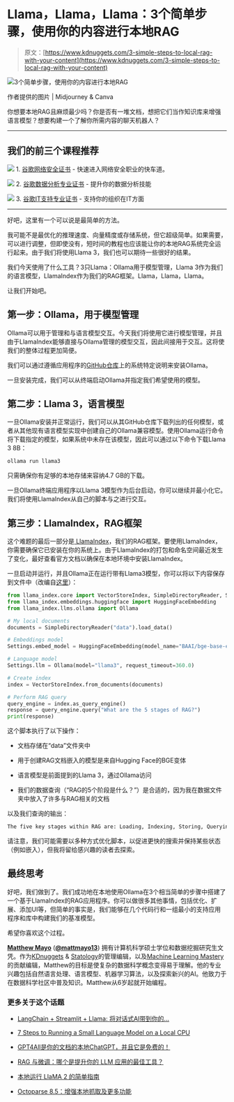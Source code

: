 # Llama，Llama，Llama：3个简单步骤，使用你的内容进行本地RAG

> 原文：[https://www.kdnuggets.com/3-simple-steps-to-local-rag-with-your-content](https://www.kdnuggets.com/3-simple-steps-to-local-rag-with-your-content)

![3个简单步骤，使用你的内容进行本地RAG](../Images/c90e6a1c2995d52c9c4f9fc3fc7dc6dd.png)

作者提供的图片 | Midjourney & Canva

你想要本地RAG且麻烦最少吗？你是否有一堆文档，想把它们当作知识库来增强语言模型？想要构建一个了解你所需内容的聊天机器人？

* * *

## 我们的前三个课程推荐

![](../Images/0244c01ba9267c002ef39d4907e0b8fb.png) 1\. [谷歌网络安全证书](https://www.kdnuggets.com/google-cybersecurity) - 快速进入网络安全职业的快车道。

![](../Images/e225c49c3c91745821c8c0368bf04711.png) 2\. [谷歌数据分析专业证书](https://www.kdnuggets.com/google-data-analytics) - 提升你的数据分析技能

![](../Images/0244c01ba9267c002ef39d4907e0b8fb.png) 3\. [谷歌IT支持专业证书](https://www.kdnuggets.com/google-itsupport) - 支持你的组织在IT方面

* * *

好吧，这里有一个可以说是最简单的方法。

我可能不是最优化的推理速度、向量精度或存储系统，但它超级简单。如果需要，可以进行调整，但即使没有，短时间的教程也应该能让你的本地RAG系统完全运行起来。由于我们将使用Llama 3，我们也可以期待一些很好的结果。

我们今天使用了什么工具？3只Llama：Ollama用于模型管理，Llama 3作为我们的语言模型，LlamaIndex作为我们的RAG框架。Llama，Llama，Llama。

让我们开始吧。

## 第一步：Ollama，用于模型管理

Ollama可以用于管理和与语言模型交互。今天我们将使用它进行模型管理，并且由于LlamaIndex能够直接与Ollama管理的模型交互，因此间接用于交互。这将使我们的整体过程更加简便。

我们可以通过遵循应用程序的[GitHub仓库](https://github.com/ollama/ollama)上的系统特定说明来安装Ollama。

一旦安装完成，我们可以从终端启动Ollama并指定我们希望使用的模型。

## 第二步：Llama 3，语言模型

一旦Ollama安装并正常运行，我们可以从其GitHub仓库下载列出的任何模型，或者从其他现有语言模型实现中创建自己的Ollama兼容模型。使用Ollama运行命令将下载指定的模型，如果系统中未存在该模型，因此可以通过以下命令下载Llama 3 8B：

```py
ollama run llama3
```

只需确保你有足够的本地存储来容纳4.7 GB的下载。

一旦Ollama终端应用程序以Llama 3模型作为后台启动，你可以继续并最小化它。我们将使用LlamaIndex从自己的脚本与之进行交互。

## 第三步：LlamaIndex，RAG框架

这个难题的最后一部分是[ LlamaIndex](https://www.llamaindex.ai/)，我们的RAG框架。要使用LlamaIndex，你需要确保它已安装在你的系统上。由于LlamaIndex的打包和命名空间最近发生了变化，最好查看官方文档以确保在本地环境中安装LlamaIndex。

一旦启动并运行，并且Ollama正在运行带有Llama3模型，你可以将以下内容保存到文件中（改编自[这里](https://docs.llamaindex.ai/en/stable/getting_started/starter_example_local/)）：

```py
from llama_index.core import VectorStoreIndex, SimpleDirectoryReader, Settings
from llama_index.embeddings.huggingface import HuggingFaceEmbedding
from llama_index.llms.ollama import Ollama

# My local documents
documents = SimpleDirectoryReader("data").load_data()

# Embeddings model
Settings.embed_model = HuggingFaceEmbedding(model_name="BAAI/bge-base-en-v1.5")

# Language model
Settings.llm = Ollama(model="llama3", request_timeout=360.0)

# Create index
index = VectorStoreIndex.from_documents(documents)

# Perform RAG query
query_engine = index.as_query_engine()
response = query_engine.query("What are the 5 stages of RAG?")
print(response)
```

这个脚本执行了以下操作：

+   文档存储在“data”文件夹中

+   用于创建RAG文档嵌入的模型是来自Hugging Face的BGE变体

+   语言模型是前面提到的Llama 3，通过Ollama访问

+   我们的数据查询（“RAG的5个阶段是什么？”）是合适的，因为我在数据文件夹中放入了许多与RAG相关的文档

以及我们查询的输出：

```py
The five key stages within RAG are: Loading, Indexing, Storing, Querying, and Evaluation.
```

请注意，我们可能需要以多种方式优化脚本，以促进更快的搜索并保持某些状态（例如嵌入），但我将留给感兴趣的读者去探索。

## 最终思考

好吧，我们做到了。我们成功地在本地使用Ollama在3个相当简单的步骤中搭建了一个基于LlamaIndex的RAG应用程序。你可以做很多其他事情，包括优化、扩展、添加UI等，但简单的事实是，我们能够在几个代码行和一组最小的支持应用程序和库中构建我们的基准模型。

希望你喜欢这个过程。

[](https://www.linkedin.com/in/mattmayo13/)****[Matthew Mayo](https://www.kdnuggets.com/wp-content/uploads/./profile-pic.jpg)**** ([**@mattmayo13**](https://twitter.com/mattmayo13)) 拥有计算机科学硕士学位和数据挖掘研究生文凭。作为[KDnuggets](https://www.kdnuggets.com/) & [Statology](https://www.statology.org/)的管理编辑，以及[Machine Learning Mastery](https://machinelearningmastery.com/)的贡献编辑，Matthew的目标是使复杂的数据科学概念变得易于理解。他的专业兴趣包括自然语言处理、语言模型、机器学习算法，以及探索新兴的AI。他致力于在数据科学社区中普及知识。Matthew从6岁起就开始编程。

### 更多关于这个话题

+   [LangChain + Streamlit + Llama: 将对话式AI带到你的…](https://www.kdnuggets.com/2023/08/langchain-streamlit-llama-bringing-conversational-ai-local-machine.html)

+   [7 Steps to Running a Small Language Model on a Local CPU](https://www.kdnuggets.com/7-steps-to-running-a-small-language-model-on-a-local-cpu)

+   [GPT4All是你的文档的本地ChatGPT，并且它是免费的！](https://www.kdnuggets.com/2023/06/gpt4all-local-chatgpt-documents-free.html)

+   [RAG 与微调：哪个是提升你的 LLM 应用的最佳工具？](https://www.kdnuggets.com/rag-vs-finetuning-which-is-the-best-tool-to-boost-your-llm-application)

+   [本地运行 LlaMA 2 的简单指南](https://www.kdnuggets.com/a-simple-guide-to-running-llama-2-locally)

+   [Octoparse 8.5：增强本地抓取及更多功能](https://www.kdnuggets.com/2022/02/octoparse-85-empowering-local-scraping.html)
